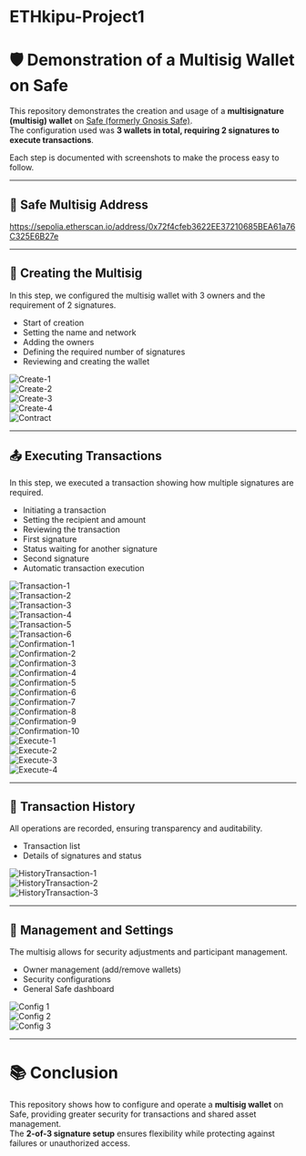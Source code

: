 # ETHkipu-Project1
# 🛡️ Demonstration of a Multisig Wallet on Safe

This repository demonstrates the creation and usage of a **multisignature (multisig) wallet** on [Safe (formerly Gnosis Safe)](https://safe.global/).  
The configuration used was **3 wallets in total, requiring 2 signatures to execute transactions**.  

Each step is documented with screenshots to make the process easy to follow.  

---
## 🔑 Safe Multisig Address
https://sepolia.etherscan.io/address/0x72f4cfeb3622EE37210685BEA61a76C325E6B27e

---

## 🔑 Creating the Multisig
In this step, we configured the multisig wallet with 3 owners and the requirement of 2 signatures.  

- Start of creation  
- Setting the name and network  
- Adding the owners  
- Defining the required number of signatures  
- Reviewing and creating the wallet  

![Create-1](images/CreateMultiSig_1.png)  
![Create-2](images/CreateMultiSig_2.png)  
![Create-3](images/CreateMultiSig_3.png)  
![Create-4](images/CreateMultiSig_4.png)  
![Contract](images/ContractMultiSig.png)

---

## 📤 Executing Transactions
In this step, we executed a transaction showing how multiple signatures are required.  

- Initiating a transaction  
- Setting the recipient and amount  
- Reviewing the transaction  
- First signature  
- Status waiting for another signature  
- Second signature  
- Automatic transaction execution  

![Transaction-1](images/Transaction_1.png)  
![Transaction-2](images/Transaction_2.png)  
![Transaction-3](images/Transaction_3.png)  
![Transaction-4](images/Transaction_4.png)  
![Transaction-5](images/Transaction_5.png)  
![Transaction-6](images/Transaction_6.png)  
![Confirmation-1](images/Confirmation_1.png)  
![Confirmation-2](images/Confirmation_2.png)  
![Confirmation-3](images/Confirmation_3.png)  
![Confirmation-4](images/Confirmation_4.png)  
![Confirmation-5](images/Confirmation_5.png)  
![Confirmation-6](images/Confirmation_6.png)  
![Confirmation-7](images/Confirmation_7.png)  
![Confirmation-8](images/Confirmation_8.png)  
![Confirmation-9](images/Confirmation_9.png)  
![Confirmation-10](images/Confirmation_10.png)  
![Execute-1](images/Execute_1.png)  
![Execute-2](images/Execute_2.png)  
![Execute-3](images/Execute_3.png)  
![Execute-4](images/Execute_4.png)  

---

## 📜 Transaction History
All operations are recorded, ensuring transparency and auditability.  

- Transaction list  
- Details of signatures and status  

![HistoryTransaction-1](images/HistoryTransaction_1.png)  
![HistoryTransaction-2](images/HistoryTransaction_2.png)  
![HistoryTransaction-3](images/HistoryTransaction_3.png)  

---

## 🧩 Management and Settings
The multisig allows for security adjustments and participant management.  

- Owner management (add/remove wallets)  
- Security configurations  
- General Safe dashboard  

![Config 1](images/Configuration_1.png)  
![Config 2](images/Configuration_2.png)  
![Config 3](images/Configuration_3.png)  

---

# 📚 Conclusion
This repository shows how to configure and operate a **multisig wallet** on Safe, providing greater security for transactions and shared asset management.  
The **2-of-3 signature setup** ensures flexibility while protecting against failures or unauthorized access.  
